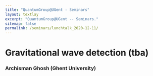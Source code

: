 ```yaml
---
title: "QuantumGroup@UGent - Seminars"
layout: textlay
excerpt: "QuantumGroup@UGent -- Seminars."
sitemap: false
permalink: /seminars/lunchtalk_2020-12-11/
---
```


# Gravitational wave detection (tba)
### Archisman Ghosh (Ghent University)

